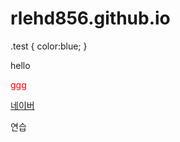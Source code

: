 # rlehd856.github.io
<!-- <style type="text/css">-->
.test {
  color:blue;
}
</style>

hello
<div style="color:red;">ggg</div>

<a href="https://www.naver.com">네이버</a>

<div class="test">연습</div>
